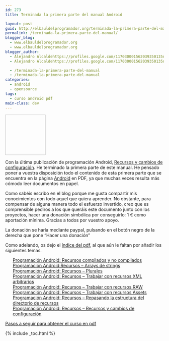 ```yaml
---
id: 273
title: Terminada la primera parte del manual Android

layout: post
guid: http://elbauldelprogramador.org/terminada-la-primera-parte-del-manual-android/
permalink: /terminada-la-primera-parte-del-manual/
blogger_blog:
  - www.elbauldelprogramador.org
  - www.elbauldelprogramador.org
blogger_author:
  - Alejandro Alcaldehttps://profiles.google.com/117030001562039350135noreply@blogger.com
  - Alejandro Alcaldehttps://profiles.google.com/117030001562039350135noreply@blogger.com

  - /terminada-la-primera-parte-del-manual
  - /terminada-la-primera-parte-del-manual
categories:
  - android
  - opensource
tags:
  - curso android pdf
main-class: dev
---
```

[<img id="logo" name="droid" class="icono" width="128px" height="128px" />][1]

Con la última publicación de programación Android, [Recursos y cambios de configuración][2]. He terminado la primera parte de este manual. He pensado poner a vuestra disposición todo el contenido de esta primera parte que se encuentra en la página [Android][3] en PDF, ya que muchas veces resulta más cómodo leer documentos en papel.

Como sabéis escribo en el blog porque me gusta compartir mis conocimientos con todo aquel que quiera aprender. No obstante, para compensar de alguna manera todo el esfuerzo invertido, creo que es comprensible pediros a los que queráis este documento junto con los proyectos, hacer una donación simbólica por conseguirlo: 1 € como aportación mínima. Gracias a todos por vuestro apoyo.

La donación se haría mediante paypal, pulsando en el botón negro de la derecha que pone &#8220;Hacer una donación&#8221;

Como adelando, os dejo el [índice del pdf][4], al que aún le faltan por añadir los siguientes temas.


<!--ad-->

<ul style="list-style-type: none;">
  <li>
    <a href="/programacion-android-recursos">Programación Android: Recursos compilados y no compilados</a>
  </li>
  <li>
    <a href="/programacion-android-recursos-arrays-de">Programación Android:Recursos &#8211; Arrays de strings</a>
  </li>
  <li>
    <a href="/programacion-android-recursos-plurales">Programación Android: Recursos &#8211; Plurales</a>
  </li>
  <li>
    <a href="/programacion-android-recursos-trabajar.html">Programación Android: Recursos &#8211; Trabajar con recursos XML arbitrarios</a>
  </li>
  <li>
    <a href="/programacion-android-recursos-trabajar">Programación Android: Recursos &#8211; Trabajar con recursos RAW</a>
  </li>
  <li>
    <a href="/programacion-android-recursos-trabajar_04.html">Programación Android: Recursos &#8211; Trabajar con recursos Assets</a>
  </li>
  <li>
    <a href="/programacion-android-recursos-repasando">Programación Android: Recursos &#8211; Repasando la estructura del directorio de recursos</a>
  </li>
  <li>
    <a href="/programacion-android-recursos-recursos">Programación Android: Recursos &#8211; Recursos y cambios de configuración</a>
  </li>
</ul>

<p class="alert">
  <a href="/disponible-la-primera-parte-del-curso/">Pasos a seguir para obtener el curso en pdf</a>
</p>



 [1]: /terminada-la-primera-parte-del-manual
 [2]: /programacion-android-recursos-recursos
 [3]: /guia-de-desarrollo-android
 [4]: http://www.megaupload.com/?d=RDZ1J1MQ

{% include _toc.html %}
